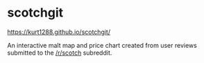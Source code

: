 # scotchgit

https://kurt1288.github.io/scotchgit/

An interactive malt map and price chart created from user reviews submitted to the [/r/scotch](https://www.reddit.com/r/scotch) subreddit.
